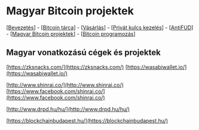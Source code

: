# Magyar Bitcoin projektek

\[[Bevezetés](./)\] - \[[Bitcoin tárca](tarca.md)\] - \[[Vásárlás](vasarlas.md)\] - \[[Privát kulcs kezelés](private_key_management.md)\] - \[[AntiFUD](antifud.md)\] - \[[Magyar Bitcoin projektek](magyarok.md)\] - \[[Bitcoin programozás](programozas.md)\]

## Magyar vonatkozású cégek és projektek

[https://zksnacks.com/](https://zksnacks.com/) [https://wasabiwallet.io/](https://wasabiwallet.io/)

[http://www.shinrai.co/](http://www.shinrai.co/) [https://www.facebook.com/shinrai.co/](https://www.facebook.com/shinrai.co/)

[http://www.drpd.hu/hu/](http://www.drpd.hu/hu/)

[https://blockchainbudapest.hu/](https://blockchainbudapest.hu/)

